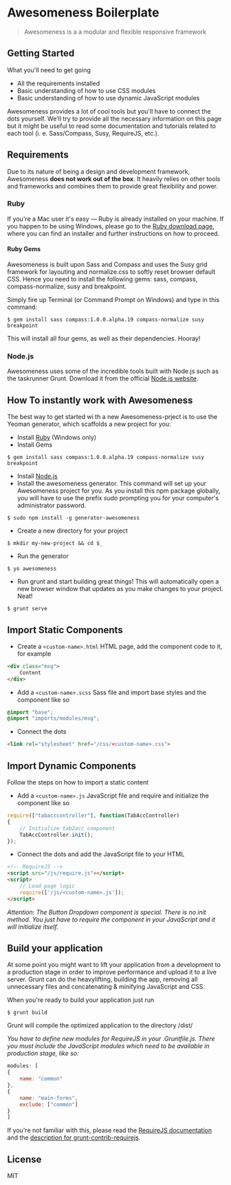 # Awesomeness Boilerplate

> Awesomeness is a a modular and flexible responsive framework

## Getting Started

What you'll need to get going

* All the requirements installed
* Basic understanding of how to use CSS modules
* Basic understanding of how to use dynamic JavaScript modules

Awesomeness provides a lot of cool tools but you'll have to connect the dots yourself. We'll try to provide all the necessary information on this page but it might be useful to read some documentation and tutorials related to each tool (i. e. Sass/Compass, Susy, RequireJS, etc.).

## Requirements

Due to its nature of being a design and development framework, Awesomeness **does not work out of the box**. It heavily relies on other tools and frameworks and combines them to provide great flexibility and power.

### Ruby

If you're a Mac user it's easy — Ruby is already installed on your machine. If you happen to be using Windows, please go to the [Ruby download page](http://rubyinstaller.org/), where you can find an installer and further instructions on how to proceed.

#### Ruby Gems

Awesomeness is built upon Sass and Compass and uses the Susy grid framework for layouting and normalize.css to softly reset browser default CSS. Hence you need to install the following gems: sass, compass, compass-normalize, susy and breakpoint.

Simply fire up Terminal (or Command Prompt on Windows) and type in this command:

```shell
$ gem install sass compass:1.0.0.alpha.19 compass-normalize susy breakpoint
```
This will install all four gems, as well as their dependencies. Hooray!

### Node.js

Awesomeness uses some of the incredible tools built with Node.js such as the taskrunner Grunt. Download it from the official [Node.js website](http://nodejs.org/).

## How To instantly work with Awesomeness

The best way to get started wi th a new Awesomeness-prject is to use the Yeoman generator, which scaffolds a new project for you:

- Install [Ruby](http://rubyinstaller.org) (Windows only)
- Install Gems
```shell
$ gem install sass compass:1.0.0.alpha.19 compass-normalize susy breakpoint
```
- Install [Node.js](http://nodejs.org/)
- Install the awesomeness generator. This command will set up your Awesomeness project for you. As you install this npm package globally, you will have to use the prefix _sudo_ prompting you for your computer's administrator password.
```shell
$ sudo npm install -g generator-awesomeness
```
- Create a new directory for your project
```shell
$ mkdir my-new-project && cd $_
```
- Run the generator
```shell
$ yo awesomeness
```
- Run grunt and start building great things! This will automatically open a new browser window that updates as you make changes to your project. Neat!
```shell
$ grunt serve
```

## Import Static Components

- Create a `<custom-name>.html` HTML page, add the component code to it, for example
```html
<div class="msg">
	Content
</div>
```
- Add a `<custom-name>.scss` Sass file and import base styles and the component like so
```css
@import "base";
@import "imports/modules/msg";
```
- Connect the dots
```html
<link rel="stylesheet" href="/css/<custom-name>.css">
```

## Import Dynamic Components

Follow the steps on how to import a static content
- Add a `<custom-name>.js` JavaScript file and require and initialize the component like so
```javascript
require(["tabacccontroller"], function(TabAccController)
{
	// Initialize tab2acc component
	TabAccController.init();
});
```

- Connect the dots and add the JavaScript file to your HTML
```html
<!-- RequireJS -->
<script src="/js/require.js"></script>
<script>
	// Load page logic
	require(['/js/<custom-name>.js']);
</script>
```

*Attention: The Button Dropdown component is special. There is no init method. You just have to require the component in your JavaScript and it will initialize itself.*

## Build your application

At some point you might want to lift your application from a development to a production stage in order to improve performance and upload it to a live server. Grunt can do the heavylifting, building the app, removing all unnecessary files and concatenating & minifying JavaScript and CSS.

When you're ready to build your application just run
```shell
$ grunt build
```
Grunt will compile the optimized application to the directory /dist/

*You have to define new modules for RequireJS in your .Gruntfile.js. There you must include the JavaScript modules which need to be available in production stage, like so:*

```javascript
modules: [
{
	name: "common"
},
{
	name: "main-forms",
	exclude: ["common"]
}
]
```

If you're not familiar with this, please read the [RequireJS documentation](http://requirejs.org/docs/optimization.html#wholemultipage) and the [description for grunt-contrib-requirejs](https://github.com/gruntjs/grunt-contrib-requirejs).

## License

MIT
